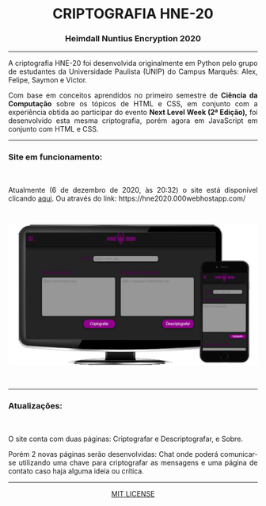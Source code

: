 <h1 align="center">CRIPTOGRAFIA HNE-20</h1>
<h3 align="center">Heimdall Nuntius Encryption 2020</h3>
<hr>
<p align="justify">A criptografia HNE-20 foi desenvolvida originalmente em Python pelo grupo de estudantes da Universidade Paulista (UNIP) do Campus Marquês: Alex, Felipe, Saymon e Victor.</p>
<p align="justify">Com base em conceitos aprendidos no primeiro semestre de <strong>Ciência da Computação</strong> sobre os tópicos de HTML e CSS, em conjunto com a experiência obtida ao participar do evento <strong>Next Level Week (2ª Edição),</strong> foi desenvolvido esta mesma criptografia, porém agora em JavaScript em conjunto com HTML e CSS.</p>
<hr>
<h3>Site em funcionamento:</h3><br>
<p align="justify">Atualmente (6 de dezembro de 2020, às 20:32) o site está disponível clicando <a href="https://hne2020.000webhostapp.com/">aqui</a>. Ou através do link: https://hne2020.000webhostapp.com/</p><br>
<p align="center"><img src="https://github.com/FelipeMars/Criptografia_HNE/blob/master/assets/hne.png?raw=true" width="600px" heigth="300px"></p><br>
<hr>
<h3>Atualizações:</h3><br>
<p align="justify">O site conta com duas páginas: Criptografar e Descriptografar, e Sobre.</p>
<p align="justify">Porém 2 novas páginas serão desenvolvidas: Chat onde poderá comunicar-se utilizando uma chave para criptografar as mensagens e uma página de contato caso haja alguma ideia ou crítica.</p>
<hr>
<p align="center"><a href="https://github.com/FelipeMars/Criptografia_HNE/blob/master/LICENSE">MIT LICENSE</a></p>
